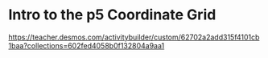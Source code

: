 # Intro to the p5 Coordinate Grid

https://teacher.desmos.com/activitybuilder/custom/62702a2add315f4101cb1baa?collections=602fed4058b0f132804a9aa1